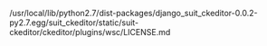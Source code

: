 /usr/local/lib/python2.7/dist-packages/django_suit_ckeditor-0.0.2-py2.7.egg/suit_ckeditor/static/suit-ckeditor/ckeditor/plugins/wsc/LICENSE.md